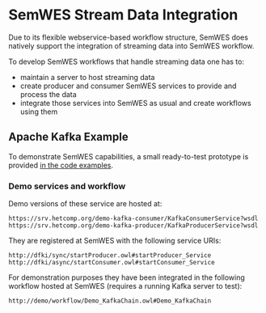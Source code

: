 # SemWES Stream Data Integration

Due to its flexible webservice-based workflow structure, SemWES does natively support the integration of streaming data into SemWES workflow.

To develop SemWES workflows that handle streaming data one has to:
* maintain a server to host streaming data
* create producer and consumer SemWES services to provide and process the data
* integrate those services into SemWES as usual and create workflows using them

## Apache Kafka Example
To demonstrate SemWES capabilities, a small ready-to-test prototype is provided [in the code examples](../code_examples/ApacheKafka/prototype/README.md).

### Demo services and workflow

Demo versions of these service are hosted at:
```
https://srv.hetcomp.org/demo-kafka-consumer/KafkaConsumerService?wsdl
https://srv.hetcomp.org/demo-kafka-producer/KafkaProducerService?wsdl
```
They are registered at SemWES with the following service URIs:

```
http://dfki/sync/startProducer.owl#startProducer_Service
http://dfki/async/startConsumer.owl#startConsumer_Service
```

For demonstration purposes they have been integrated in the following workflow hosted at SemWES (requires a running Kafka server to test):
```
http://demo/workflow/Demo_KafkaChain.owl#Demo_KafkaChain
```
